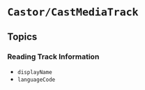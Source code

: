 # ``Castor/CastMediaTrack``

## Topics

### Reading Track Information

- ``displayName``
- ``languageCode``
